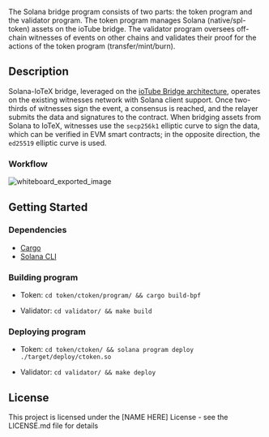 The Solana bridge program consists of two parts: the token program and the validator program. The token program manages Solana (native/spl-token) assets on the ioTube bridge. The validator program oversees off-chain witnesses of events on other chains and validates their proof for the actions of the token program (transfer/mint/burn).

## Description

Solana-IoTeX bridge, leveraged on the [ioTube Bridge architecture](https://docs.iotube.org/introduction/overview-and-architecture), operates on the existing witnesses network with Solana client support. Once two-thirds of witnesses sign the event, a consensus is reached, and the relayer submits the data and signatures to the contract. When bridging assets from Solana to IoTeX, witnesses use the `secp256k1` elliptic curve to sign the data, which can be verified in EVM smart contracts; in the opposite direction, the `ed25519` elliptic curve is used.


### Workflow

![whiteboard_exported_image](https://github.com/iotexproject/iips/assets/55118568/c7520d37-8bc6-4618-a9b3-263ac44f84e8)


## Getting Started

### Dependencies

* [Cargo](https://github.com/rust-lang/cargo)
* [Solana CLI](https://docs.solanalabs.com/cli/install)

### Building program

* Token: `cd token/ctoken/program/ && cargo build-bpf`

* Validator: `cd validator/ && make build`

### Deploying program

* Token: `cd token/ctoken/ && solana program deploy ./target/deploy/ctoken.so`

* Validator: `cd validator/ && make deploy`




## License

This project is licensed under the [NAME HERE] License - see the LICENSE.md file for details